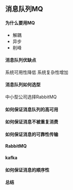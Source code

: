 ## 消息队列MQ
#### 为什么要用MQ
* 解耦
* 异步
* 削峰

#### 消息队列优缺点
系统可用性降低
系统复杂性增加
#### 消息队列如何选型
中小型公司选择RabbitMQ
#### 如何保证消息队列的高可用

#### 如何保证消息不被重复消费

#### 如何保证消息的可靠性传输

#### RabbitMQ

#### kafka

#### 如何保证消息的顺序性


#### 总结
